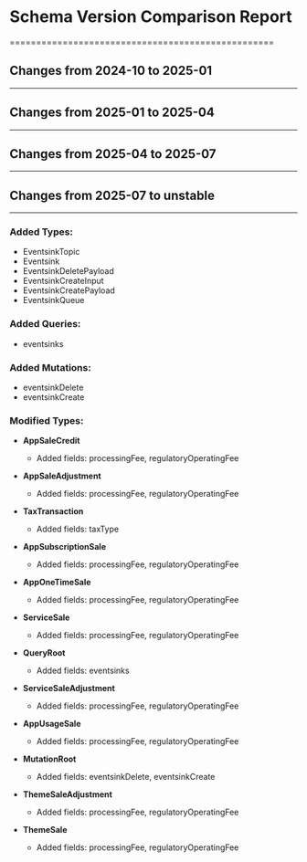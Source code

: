 # Schema Version Comparison Report
==================================================

## Changes from 2024-10 to 2025-01
----------------------------------------


## Changes from 2025-01 to 2025-04
----------------------------------------


## Changes from 2025-04 to 2025-07
----------------------------------------


## Changes from 2025-07 to unstable
----------------------------------------

### Added Types:
- EventsinkTopic
- Eventsink
- EventsinkDeletePayload
- EventsinkCreateInput
- EventsinkCreatePayload
- EventsinkQueue

### Added Queries:
- eventsinks

### Added Mutations:
- eventsinkDelete
- eventsinkCreate

### Modified Types:
- **AppSaleCredit**
  - Added fields: processingFee, regulatoryOperatingFee

- **AppSaleAdjustment**
  - Added fields: processingFee, regulatoryOperatingFee

- **TaxTransaction**
  - Added fields: taxType

- **AppSubscriptionSale**
  - Added fields: processingFee, regulatoryOperatingFee

- **AppOneTimeSale**
  - Added fields: processingFee, regulatoryOperatingFee

- **ServiceSale**
  - Added fields: processingFee, regulatoryOperatingFee

- **QueryRoot**
  - Added fields: eventsinks

- **ServiceSaleAdjustment**
  - Added fields: processingFee, regulatoryOperatingFee

- **AppUsageSale**
  - Added fields: processingFee, regulatoryOperatingFee

- **MutationRoot**
  - Added fields: eventsinkDelete, eventsinkCreate

- **ThemeSaleAdjustment**
  - Added fields: processingFee, regulatoryOperatingFee

- **ThemeSale**
  - Added fields: processingFee, regulatoryOperatingFee


